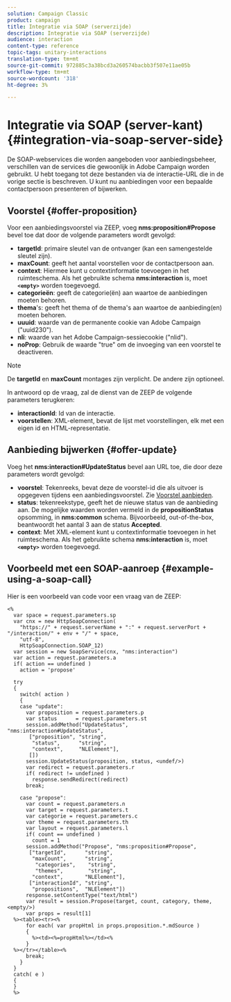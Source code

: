 ```yaml
---
solution: Campaign Classic
product: campaign
title: Integratie via SOAP (serverzijde)
description: Integratie via SOAP (serverzijde)
audience: interaction
content-type: reference
topic-tags: unitary-interactions
translation-type: tm+mt
source-git-commit: 972885c3a38bcd3a260574bacbb3f507e11ae05b
workflow-type: tm+mt
source-wordcount: '318'
ht-degree: 3%

---
```



# Integratie via SOAP (server-kant){#integration-via-soap-server-side}

De SOAP-webservices die worden aangeboden voor aanbiedingsbeheer, verschillen van de services die gewoonlijk in Adobe Campaign worden gebruikt. U hebt toegang tot deze bestanden via de interactie-URL die in de vorige sectie is beschreven. U kunt nu aanbiedingen voor een bepaalde contactpersoon presenteren of bijwerken.

## Voorstel {#offer-proposition}

Voor een aanbiedingsvoorstel via ZEEP, voeg **nms:proposition#Propose** bevel toe dat door de volgende parameters wordt gevolgd:

* **targetId**: primaire sleutel van de ontvanger (kan een samengestelde sleutel zijn).
* **maxCount**: geeft het aantal voorstellen voor de contactpersoon aan.
* **context**: Hiermee kunt u contextinformatie toevoegen in het ruimteschema. Als het gebruikte schema **nms:interaction** is, moet **`<empty>`** worden toegevoegd.
* **categorieën**: geeft de categorie(ën) aan waartoe de aanbiedingen moeten behoren.
* **thema**&#39;s: geeft het thema of de thema&#39;s aan waartoe de aanbieding(en) moeten behoren.
* **uuuid**: waarde van de permanente cookie van Adobe Campaign (&quot;uuid230&quot;).
* **nli**: waarde van het Adobe Campaign-sessiecookie (&quot;nlid&quot;).
* **noProp**: Gebruik de waarde &quot;true&quot; om de invoeging van een voorstel te deactiveren.

>[!NOTE]
>
>De **targetId** en **maxCount** montages zijn verplicht. De andere zijn optioneel.

In antwoord op de vraag, zal de dienst van de ZEEP de volgende parameters terugkeren:

* **interactionId**: Id van de interactie.
* **voorstellen**: XML-element, bevat de lijst met voorstellingen, elk met een eigen id en HTML-representatie.

## Aanbieding bijwerken {#offer-update}

Voeg het **nms:interaction#UpdateStatus** bevel aan URL toe, die door deze parameters wordt gevolgd:

* **voorstel**: Tekenreeks, bevat deze de voorstel-id die als uitvoer is opgegeven tijdens een aanbiedingsvoorstel. Zie [Voorstel aanbieden](#offer-proposition).
* **status**: tekenreekstype, geeft het de nieuwe status van de aanbieding aan. De mogelijke waarden worden vermeld in de **propositionStatus** opsomming, in **nms:common** schema. Bijvoorbeeld, out-of-the-box, beantwoordt het aantal 3 aan de status **Accepted**.
* **context**: Met XML-element kunt u contextinformatie toevoegen in het ruimteschema. Als het gebruikte schema **nms:interaction** is, moet **`<empty>`** worden toegevoegd.

## Voorbeeld met een SOAP-aanroep {#example-using-a-soap-call}

Hier is een voorbeeld van code voor een vraag van de ZEEP:

```
<%
  var space = request.parameters.sp
  var cnx = new HttpSoapConnection(
    "https://" + request.serverName + ":" + request.serverPort + "/interaction/" + env + "/" + space,
    "utf-8",
    HttpSoapConnection.SOAP_12)
  var session = new SoapService(cnx, "nms:interaction")
  var action = request.parameters.a
  if( action == undefined )
    action = 'propose'

  try
  {
    switch( action )
    {
    case "update":
      var proposition = request.parameters.p
      var status      = request.parameters.st
      session.addMethod("UpdateStatus", "nms:interaction#UpdateStatus",
       ["proposition", "string",
        "status",      "string",
        "context",     "NLElement"],
       [])
      session.UpdateStatus(proposition, status, <undef/>)
      var redirect = request.parameters.r
      if( redirect != undefined )
        response.sendRedirect(redirect)
      break;

    case "propose":
      var count = request.parameters.n
      var target = request.parameters.t
      var categorie = request.parameters.c
      var theme = request.parameters.th
      var layout = request.parameters.l
      if( count == undefined )
        count = 1
      session.addMethod("Propose", "nms:proposition#Propose",
       ["targetId",      "string",
        "maxCount",      "string",
         "categories",    "string",
         "themes",        "string",
        "context",       "NLElement"],
       ["interactionId", "string",
        "propositions",  "NLElement"])
      response.setContentType("text/html")
      var result = session.Propose(target, count, category, theme, <empty/>)
      var props = result[1]
  %><table><tr><%
      for each( var propHtml in props.proposition.*.mdSource )
      {
        %><td><%=propHtml%></td><%
      }
  %></tr></table><%
      break;
    }
  }
  catch( e )
  {
  }
  %>
```
